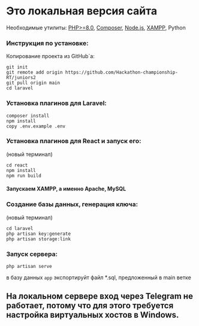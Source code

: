# Это локальная версия сайта
Необходимые утилиты: <a href="https://www.php.net/downloads.php">PHP>=8.0</a>, <a href="https://getcomposer.org/download/">Composer</a>, <a href="https://nodejs.org/en">Node.js</a>, <a href="https://www.apachefriends.org">XAMPP</a>, Python
### Инструкция по установке:
Копирование проекта из GitHub`а:
```
git init
git remote add origin https://github.com/Hackathon-championship-RT/juniors2
git pull origin main
cd laravel
```
### Установка плагинов для Laravel:
```
composer install
npm install
copy .env.example .env
```
### Установка плагинов для React и запуск его:
(новый терминал)
```
cd react
npm install
npm run build
```
#### Запускаем XAMPP, а именно Apache, MySQL
### Создание базы данных, генерация ключа:
(новый терминал)
```
cd laravel
php artisan key:generate
php artisan storage:link
```
### Запуск сервера:
```
php artisan serve
```
в базу данных `app` экспортируйт файл *.sql, предложенный в main ветке
## На локальном сервере вход через Telegram не работает, потому что для этого требуется настройка виртуальных хостов в Windows.
